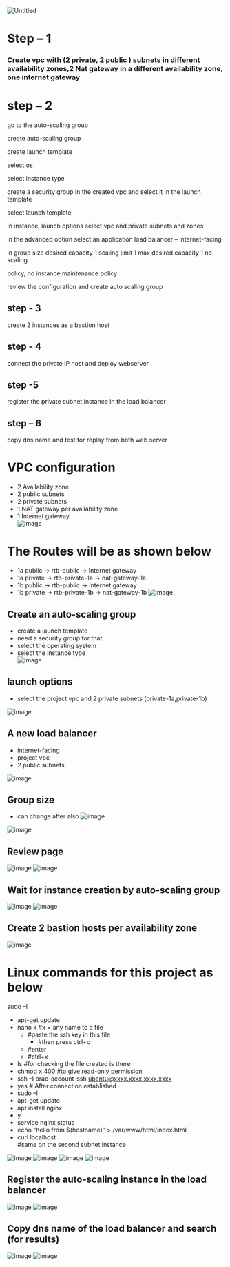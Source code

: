 ![Untitled](https://github.com/Tanay03Trivedi/1st-project/assets/160705084/5b7a4b59-14e8-469f-9454-55535587b7ac)

# Step – 1 

### Create vpc with (2 private, 2 public ) subnets in different availability zones,2 Nat gateway in a different availability zone, one internet gateway

# step – 2

go to the auto-scaling group

create auto-scaling group

create launch template
 
select os
 
select instance type

create a security group in the created vpc  and select it in the launch template

select launch template

in instance, launch options select vpc and private subnets and zones

in the advanced option select an application load balancer – internet-facing

in group size desired capacity 1 scaling limit 1 max desired capacity 1 no scaling
 
policy, no instance maintenance policy

review the configuration and create auto scaling group

## step - 3

create 2 instances as a bastion host
 
## step - 4

connect the private IP host and deploy webserver

## step -5

register the private subnet instance in the load balancer
 
## step – 6
 
copy dns name and test for replay from both web server



# VPC configuration

- 2 Availability zone
- 2 public subnets
- 2 private subnets
- 1 NAT gateway per availability zone
- 1 Internet gateway                                      
![image](https://github.com/Tanay03Trivedi/1st-project/assets/160705084/82633785-bd2f-4ba3-b07b-b0d5d803cb6c)
# The Routes will be as shown below
  - 1a public -> rtb-public -> Internet gateway
  - 1a private -> rtb-private-1a -> nat-gateway-1a
  - 1b public -> rtb-public -> Internet gateway
  - 1b private -> rtb-private-1b -> nat-gateway-1b
![image](https://github.com/Tanay03Trivedi/1st-project/assets/160705084/159f4ea2-3921-410d-b2fc-7fda021123d2)

## Create an auto-scaling group
 - create a launch template
 - need a security group for that
 - select the operating system
 - select the instance type   
![image](https://github.com/Tanay03Trivedi/1st-project/assets/160705084/d84847f9-4b41-4088-adc0-8fbca74f1604)

## launch options
   - select the project vpc and 2 private subnets (private-1a,private-1b)

![image](https://github.com/Tanay03Trivedi/1st-project/assets/160705084/bd6062de-7089-4ac2-880d-81bc0549ea00)

## A new load balancer
   - internet-facing
   - project vpc
   - 2 public subnets
                                  
![image](https://github.com/Tanay03Trivedi/1st-project/assets/160705084/5bdaa519-d5f0-459b-8e4c-fc872ae117e6)

##  Group size
- can change after also
![image](https://github.com/Tanay03Trivedi/1st-project/assets/160705084/5ff62dd5-3aa9-4176-87e0-5eb5c371dcff)

![image](https://github.com/Tanay03Trivedi/1st-project/assets/160705084/7a535c27-67c4-4c7d-9ef2-ddb877374f01)

## Review page 

![image](https://github.com/Tanay03Trivedi/1st-project/assets/160705084/ba239962-f603-40fe-89ae-178c58fa92bc)
![image](https://github.com/Tanay03Trivedi/1st-project/assets/160705084/61099dd3-bef7-4d2c-bb24-4d6da1c56893)

##  Wait for instance creation by auto-scaling group
 
![image](https://github.com/Tanay03Trivedi/1st-project/assets/160705084/1e1e5dfd-ef79-464e-9d51-88ae1d70cbdb)
![image](https://github.com/Tanay03Trivedi/1st-project/assets/160705084/837d5639-7010-4ba4-80a1-586ec9d3bd71)

## Create 2 bastion hosts per availability zone
                                      
![image](https://github.com/Tanay03Trivedi/1st-project/assets/160705084/f29b3247-50a2-4c29-9b33-405137a7789f)

# Linux commands for this project as below
sudo –I
 - apt-get update
 - nano x		#x = any name to a file
	- 	#paste the ssh key in this file 
		- #then press ctrl+o 
	- 	#enter
	-	#ctrl+x
 - ls                    		#for checking the file created is there
- chmod  x 400    	#to give read-only permission 
 - ssh –I prac-account-ssh ubantu@xxxx.xxxx.xxxx.xxxx
 - yes
		# After connection established
 - sudo –I
- apt-get update
- apt install nginx 
 - y
- service nginx status
- echo “hello from $(hostname)” > /var/www/html/index.html
- curl localhost  
	#same on the second subnet instance
   
![image](https://github.com/Tanay03Trivedi/1st-project/assets/160705084/17b6d301-0e09-45f1-8b32-2da7be5cd20d)
![image](https://github.com/Tanay03Trivedi/1st-project/assets/160705084/05e26778-6939-4149-a68c-a2dcb7dcbffb)
![image](https://github.com/Tanay03Trivedi/1st-project/assets/160705084/ed2284fd-f0b3-4d3f-a13f-b0425cbfc1c1)
![image](https://github.com/Tanay03Trivedi/1st-project/assets/160705084/446fe9f2-c3d1-4d83-83a1-c07a5b777fef)

## Register the auto-scaling instance in the load balancer

![image](https://github.com/Tanay03Trivedi/1st-project/assets/160705084/4370c2f3-cf17-433c-91ec-6a086fc2af63)
![image](https://github.com/Tanay03Trivedi/1st-project/assets/160705084/35b3b88e-52dc-48ef-bd58-2becea91b1ae)


## Copy dns name of the load balancer and search (for results)
![image](https://github.com/Tanay03Trivedi/1st-project/assets/160705084/c02da625-cf9e-46fd-b45e-b38924cd3922)
![image](https://github.com/Tanay03Trivedi/1st-project/assets/160705084/fb2bb03d-4ff7-4aa5-a09f-2d868c0da6f2)


